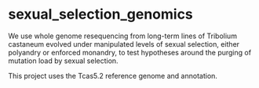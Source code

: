 # sexual_selection_genomics

We use whole genome resequencing from long-term lines of Tribolium castaneum evolved under manipulated levels of sexual selection, either polyandry or enforced monandry, to test hypotheses around the purging of mutation load by sexual selection.


This project uses the Tcas5.2 reference genome and annotation.
